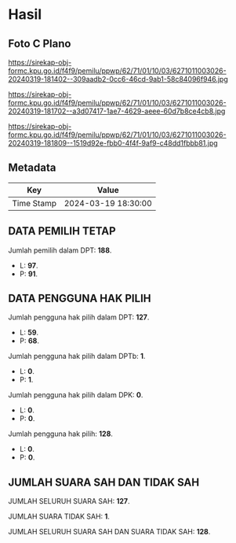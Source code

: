# Hasil

## Foto C Plano

https://sirekap-obj-formc.kpu.go.id/f4f9/pemilu/ppwp/62/71/01/10/03/6271011003026-20240319-181402--309aadb2-0cc6-46cd-9ab1-58c84096f946.jpg

https://sirekap-obj-formc.kpu.go.id/f4f9/pemilu/ppwp/62/71/01/10/03/6271011003026-20240319-181702--a3d07417-1ae7-4629-aeee-60d7b8ce4cb8.jpg

https://sirekap-obj-formc.kpu.go.id/f4f9/pemilu/ppwp/62/71/01/10/03/6271011003026-20240319-181809--1519d92e-fbb0-4f4f-9af9-c48dd1fbbb81.jpg


## Metadata

| Key        | Value               |
| ---------- | ------------------- |
| Time Stamp | 2024-03-19 18:30:00 |


## DATA PEMILIH TETAP

Jumlah pemilih dalam DPT: **188**.
 * L: **97**.
 * P: **91**.

## DATA PENGGUNA HAK PILIH

Jumlah pengguna hak pilih dalam DPT: **127**.
 * L: **59**.
 * P: **68**.

Jumlah pengguna hak pilih dalam DPTb: **1**.
 * L: **0**.
 * P: **1**.

Jumlah pengguna hak pilih dalam DPK: **0**.
 * L: **0**.
 * P: **0**.

Jumlah pengguna hak pilih: **128**.
 * L: **0**.
 * P: **0**.

## JUMLAH SUARA SAH DAN TIDAK SAH

JUMLAH SELURUH SUARA SAH: **127**.

JUMLAH SUARA TIDAK SAH: **1**.

JUMLAH SELURUH SUARA SAH DAN SUARA TIDAK SAH: **128**.


